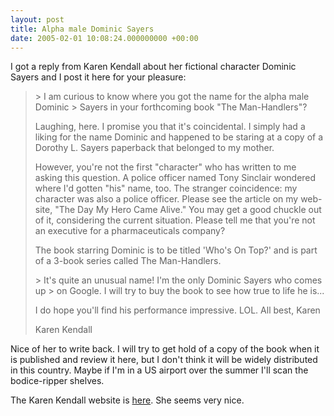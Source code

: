 ```yaml
---
layout: post
title: Alpha male Dominic Sayers
date: 2005-02-01 10:08:24.000000000 +00:00
---
```

I got a reply from Karen Kendall about her fictional character Dominic Sayers and I post it here for your pleasure:
<blockquote>&gt; I am curious to know where you got the name for the alpha male Dominic
&gt; Sayers in your forthcoming book "The Man-Handlers"?

Laughing, here. I promise you that it's coincidental. I simply had a liking for the name Dominic and happened to be staring at a copy of a Dorothy L. Sayers paperback that belonged to my mother.

However, you're not the first "character" who has written to me asking this question. A police officer named Tony Sinclair wondered where I'd gotten "his" name, too. The stranger coincidence: my character was also a police officer. Please see the article on my web-site, "The Day My Hero Came Alive." You may get a good chuckle out of it, considering the current situation. Please tell me that you're not an executive for a pharmaceuticals company?

The book starring Dominic is to be titled 'Who's On Top?' and is part of a 3-book series called The Man-Handlers.

&gt; It's quite an unusual name! I'm the only Dominic Sayers who comes up
&gt; on Google. I will try to buy the book to see how true to life he is...

I do hope you'll find his performance impressive.
LOL. All best, Karen

Karen Kendall</blockquote>
Nice of her to write back. I will try to get hold of a copy of the book when it is published and review it here, but I don't think it will be widely distributed in this country. Maybe if I'm in a US airport over the summer I'll scan the bodice-ripper shelves.

The Karen Kendall website is <a href="https://www.karenkendall.com/">here</a>. She seems very nice.
